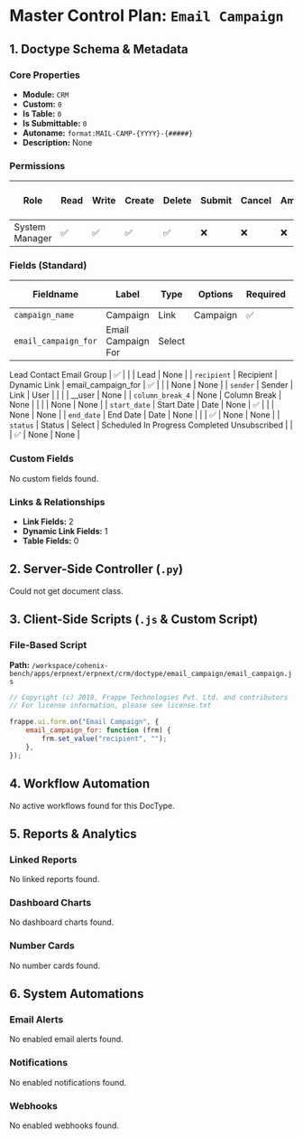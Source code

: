# Master Control Plan: `Email Campaign`

## 1. Doctype Schema & Metadata

### Core Properties
- **Module:** `CRM`
- **Custom:** `0`
- **Is Table:** `0`
- **Is Submittable:** `0`
- **Autoname:** `format:MAIL-CAMP-{YYYY}-{#####}`
- **Description:** None

### Permissions
| Role | Read | Write | Create | Delete | Submit | Cancel | Amend | Report | Import | Export | Print | Email | Share | Set User Perms |
|---|---|---|---|---|---|---|---|---|---|---|---|---|---|---|
| System Manager | ✅ | ✅ | ✅ | ✅ | ❌ | ❌ | ❌ | ✅ | ❌ | ✅ | ✅ | ✅ | ✅ | ❌ |


### Fields (Standard)
| Fieldname | Label | Type | Options | Required | Hidden | Read Only | Default | Description |
|---|---|---|---|---|---|---|---|---|
| `campaign_name` | Campaign | Link | Campaign | ✅ |  |  | None | None |
| `email_campaign_for` | Email Campaign For  | Select | 
Lead
Contact
Email Group | ✅ |  |  | Lead | None |
| `recipient` | Recipient | Dynamic Link | email_campaign_for | ✅ |  |  | None | None |
| `sender` | Sender | Link | User |  |  |  | __user | None |
| `column_break_4` | None | Column Break | None |  |  |  | None | None |
| `start_date` | Start Date | Date | None | ✅ |  |  | None | None |
| `end_date` | End Date | Date | None |  |  | ✅ | None | None |
| `status` | Status | Select | 
Scheduled
In Progress
Completed
Unsubscribed |  |  | ✅ | None | None |


### Custom Fields
No custom fields found.


### Links & Relationships
- **Link Fields:** 2
- **Dynamic Link Fields:** 1
- **Table Fields:** 0

## 2. Server-Side Controller (`.py`)
Could not get document class.


## 3. Client-Side Scripts (`.js` & Custom Script)
### File-Based Script
**Path:** `/workspace/cohenix-bench/apps/erpnext/erpnext/crm/doctype/email_campaign/email_campaign.js`
```javascript
// Copyright (c) 2019, Frappe Technologies Pvt. Ltd. and contributors
// For license information, please see license.txt

frappe.ui.form.on("Email Campaign", {
	email_campaign_for: function (frm) {
		frm.set_value("recipient", "");
	},
});

```




## 4. Workflow Automation
No active workflows found for this DocType.


## 5. Reports & Analytics
### Linked Reports
No linked reports found.


### Dashboard Charts
No dashboard charts found.


### Number Cards
No number cards found.


## 6. System Automations
### Email Alerts
No enabled email alerts found.


### Notifications
No enabled notifications found.


### Webhooks
No enabled webhooks found.
